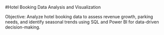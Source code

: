 #Hotel Booking Data Analysis and Visualization

Objective:
Analyze hotel booking data to assess revenue growth, parking needs, and identify seasonal trends using SQL and Power BI for data-driven decision-making.
